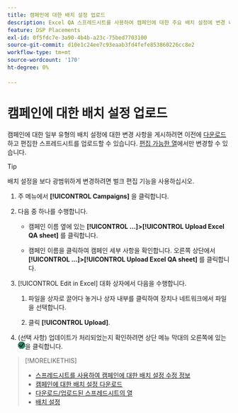 ```yaml
---
title: 캠페인에 대한 배치 설정 업로드
description: Excel QA 스프레드시트를 사용하여 캠페인에 대한 주요 배치 설정에 변경 내용을 업로드하는 방법을 알아봅니다.
feature: DSP Placements
exl-id: 0f5fdc7e-3a90-4b4b-a23c-75bed7703100
source-git-commit: d10e1c24ee7c93eaab3fd4fefe853860226cc8e2
workflow-type: tm+mt
source-wordcount: '170'
ht-degree: 0%

---
```


# 캠페인에 대한 배치 설정 업로드

캠페인에 대한 일부 유형의 배치 설정에 대한 변경 사항을 게시하려면 이전에 [다운로드](qa-sheet-download.md)하고 편집한 스프레드시트를 업로드할 수 있습니다. [편집 가능한 열](qa-sheet-columns.md)에서만 변경할 수 있습니다.

>[!TIP]
>
>배치 설정을 보다 광범위하게 변경하려면 벌크 편집 기능을 사용하십시오.<!-- add link once we have help on it -->

1. 주 메뉴에서 **[!UICONTROL Campaigns]** 을 클릭합니다.

1. 다음 중 하나를 수행합니다.

   * 캠페인 이름 옆에 있는 **[!UICONTROL ...]>[!UICONTROL Upload Excel QA sheet]** 를 클릭합니다.

   * 캠페인 이름을 클릭하여 캠페인 세부 사항을 확인합니다. 오른쪽 상단에서 **[!UICONTROL ...]>[!UICONTROL Upload Excel QA sheet]** 를 클릭합니다.

1. [!UICONTROL Edit in Excel] 대화 상자에서 다음을 수행합니다.

   1. 파일을 상자로 끌어다 놓거나 상자 내부를 클릭하여 장치나 네트워크에서 파일을 선택합니다.

   1. 클릭 **[!UICONTROL Upload]**.

1. (선택 사항) 업데이트가 처리되었는지 확인하려면 상단 메뉴 막대의 오른쪽에 있는 ![작업](/help/dsp/assets/downloads.png)을 클릭합니다.

>[!MORELIKETHIS]
>
>* [스프레드시트를 사용하여 캠페인에 대한 배치 설정 수정 정보](qa-about.md)
>* [캠페인에 대한 배치 설정 다운로드](qa-sheet-download.md)
>* [다운로드/업로드된 스프레드시트의 열](qa-sheet-columns.md)
>* [배치 설정](/help/dsp/campaign-management/placements/placement-settings.md)

